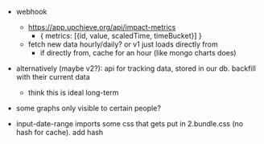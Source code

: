 - webhook
  - https://app.upchieve.org/api/impact-metrics
    - { metrics: [{id, value, scaledTime, timeBucket}] }
  - fetch new data hourly/daily? or v1 just loads directly from
    - if directly from, cache for an hour (like mongo charts does)


- alternatively (maybe v2?): api for tracking data, stored in our db. backfill with their current data
  - think this is ideal long-term

- some graphs only visible to certain people?

- input-date-range imports some css that gets put in 2.bundle.css (no hash for cache). add hash
